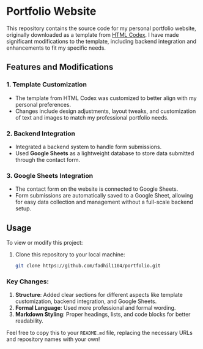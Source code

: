 # Portfolio Website

This repository contains the source code for my personal portfolio website, originally downloaded as a template from [HTML Codex](https://htmlcodex.com/). I have made significant modifications to the template, including backend integration and enhancements to fit my specific needs.

## Features and Modifications

### 1. **Template Customization**
- The template from HTML Codex was customized to better align with my personal preferences.
- Changes include design adjustments, layout tweaks, and customization of text and images to match my professional portfolio needs.

### 2. **Backend Integration**
- Integrated a backend system to handle form submissions.
- Used **Google Sheets** as a lightweight database to store data submitted through the contact form.
  
### 3. **Google Sheets Integration**
- The contact form on the website is connected to Google Sheets.
- Form submissions are automatically saved to a Google Sheet, allowing for easy data collection and management without a full-scale backend setup.

## Usage

To view or modify this project:
1. Clone this repository to your local machine:
   ```bash
   git clone https://github.com/fadhil1104/portfolio.git


### Key Changes:
1. **Structure**: Added clear sections for different aspects like template customization, backend integration, and Google Sheets.
2. **Formal Language**: Used more professional and formal wording.
3. **Markdown Styling**: Proper headings, lists, and code blocks for better readability.

Feel free to copy this to your `README.md` file, replacing the necessary URLs and repository names with your own!
